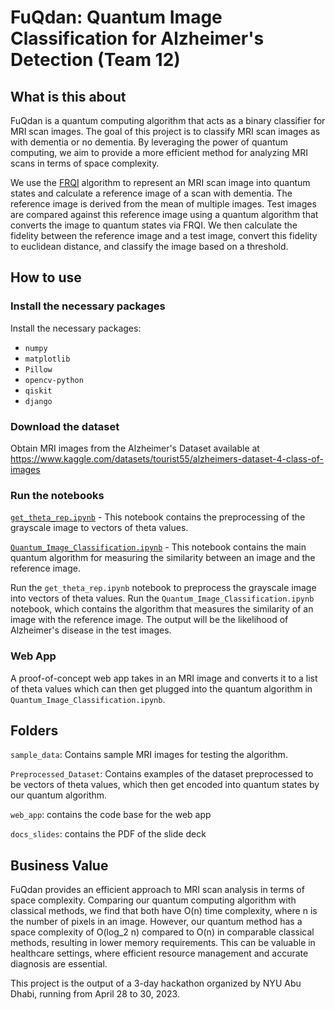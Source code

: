 # FuQdan: Quantum Image Classification for Alzheimer's Detection (Team 12)

## What is this about
FuQdan is a quantum computing algorithm that acts as a binary classifier for MRI scan images. The goal of this project is to classify MRI scan images as with dementia or no dementia. By leveraging the power of quantum computing, we aim to provide a more efficient method for analyzing MRI scans in terms of space complexity.

We use the [FRQI](https://learn.qiskit.org/course/ch-applications/flexible-representation-of-quantum-images-frqi) algorithm to represent an MRI scan image into quantum states and calculate a reference image of a scan with dementia. The reference image is derived from the mean of multiple images. Test images are compared against this reference image using a quantum algorithm that converts the image to quantum states via FRQI. We then calculate the fidelity between the reference image and a test image, convert this fidelity to euclidean distance, and classify the image based on a threshold.

## How to use

### Install the necessary packages
Install the necessary packages:

* `numpy`
* `matplotlib`
* `Pillow`
* `opencv-python`
* `qiskit`
* `django`

### Download the dataset

Obtain MRI images from the Alzheimer's Dataset available at https://www.kaggle.com/datasets/tourist55/alzheimers-dataset-4-class-of-images

### Run the notebooks

[`get_theta_rep.ipynb`](https://github.com/PrinceJavier/qnt_alzmrs_pred/blob/main/get_theta_rep.ipynb) - This notebook contains the preprocessing of the grayscale image to vectors of theta values.

[`Quantum_Image_Classification.ipynb`](https://github.com/PrinceJavier/qnt_alzmrs_pred/blob/main/Quantum_Image_Classification.ipynb) - This notebook contains the main quantum algorithm for measuring the similarity between an image and the reference image.

Run the `get_theta_rep.ipynb` notebook to preprocess the grayscale image into vectors of theta values.
Run the `Quantum_Image_Classification.ipynb` notebook, which contains the algorithm that measures the similarity of an image with the reference image.
The output will be the likelihood of Alzheimer's disease in the test images.

### Web App
A proof-of-concept web app takes in an MRI image and converts it to a list of theta values which can then get plugged into the quantum algorithm in `Quantum_Image_Classification.ipynb`. 

## Folders

`sample_data`: Contains sample MRI images for testing the algorithm.

`Preprocessed_Dataset`: Contains examples of the dataset preprocessed to be vectors of theta values, which then get encoded into quantum states by our quantum algorithm.

`web_app`: contains the code base for the web app

`docs_slides`: contains the PDF of the slide deck

## Business Value
FuQdan provides an efficient approach to MRI scan analysis in terms of space complexity. Comparing our quantum computing algorithm with classical methods, we find that both have O(n) time complexity, where n is the number of pixels in an image. However, our quantum method has a space complexity of O(log_2 n) compared to O(n) in comparable classical methods, resulting in lower memory requirements. This can be valuable in healthcare settings, where efficient resource management and accurate diagnosis are essential.

This project is the output of a 3-day hackathon organized by NYU Abu Dhabi, running from April 28 to 30, 2023.